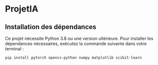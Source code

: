 # ProjetIA

## Installation des dépendances

Ce projet nécessite Python 3.8 ou une version ultérieure. Pour installer les dépendances nécessaires, exécutez la commande suivante dans votre terminal :

```bash
pip install pytorch opencv-python numpy matplotlib scikit-learn
